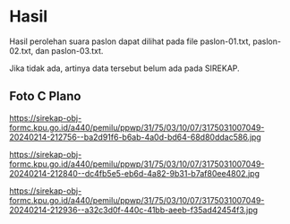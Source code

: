 # Hasil

Hasil perolehan suara paslon dapat dilihat pada file paslon-01.txt, paslon-02.txt, dan paslon-03.txt.

Jika tidak ada, artinya data tersebut belum ada pada SIREKAP.

## Foto C Plano

https://sirekap-obj-formc.kpu.go.id/a440/pemilu/ppwp/31/75/03/10/07/3175031007049-20240214-212756--ba2d91f6-b6ab-4a0d-bd64-68d80ddac586.jpg

https://sirekap-obj-formc.kpu.go.id/a440/pemilu/ppwp/31/75/03/10/07/3175031007049-20240214-212840--dc4fb5e5-eb6d-4a82-9b31-b7af80ee4802.jpg

https://sirekap-obj-formc.kpu.go.id/a440/pemilu/ppwp/31/75/03/10/07/3175031007049-20240214-212936--a32c3d0f-440c-41bb-aeeb-f35ad42454f3.jpg
